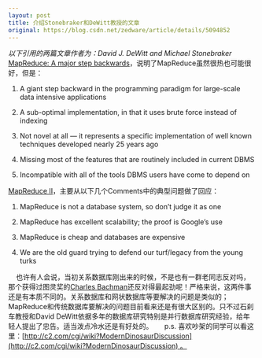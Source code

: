 ```yaml
---
layout: post
title: 介绍Stonebraker和DeWitt教授的文章
original: https://blog.csdn.net/zedware/article/details/5094852
---
```


*以下引用的两篇文章作者为：David J. DeWitt and Michael Stonebraker* 
[MapReduce: A major step backwards](http://databasecolumn.vertica.com/database-innovation/mapreduce-a-major-step-backwards/ "MapReduce: A major step backwards")，说明了MapReduce虽然很热也可能很好，但是： 
1. A giant step backward in the programming paradigm for large-scale data intensive applications  

2. A sub-optimal implementation, in that it uses brute force instead of indexing
3. Not novel at all — it represents a specific implementation of well known techniques developed nearly 25 years ago
4. Missing most of the features that are routinely included in current DBMS 
5. Incompatible with all of the tools DBMS users have come to depend on

[MapReduce II](http://databasecolumn.vertica.com/database-innovation/mapreduce-ii/ "MapReduce II")，主要从以下几个Comments中的典型问题做了回应：
1. MapReduce is not a database system, so don’t judge it as one  

2. MapReduce has excellent scalability; the proof is Google’s use 
3. MapReduce is cheap and databases are expensive 
4. We are the old guard trying to defend our turf/legacy from the young turks

    也许有人会说，当初关系数据库刚出来的时候，不是也有一群老同志反对吗，那个获得过图灵奖的[Charles Bachman](http://en.wikipedia.org/wiki/Charles_Bachman)还反对得最起劲呢！严格来说，这两件事还是有本质不同的。关系数据库和网状数据库等要解决的问题是类似的；MapReduce和传统数据库要解决的问题目前看来还是有很大区别的。只不过石刹车教授和David DeWitt依据多年的数据库研究特别是并行数据库研究经验，给年轻人提出了忠告。适当泼点冷水还是有好处的。
 
   p.s. 喜欢吵架的同学可以看这里：[http://c2.com/cgi/wiki?ModernDinosaurDiscussion](http://c2.com/cgi/wiki?ModernDinosaurDiscussion) 。
 
